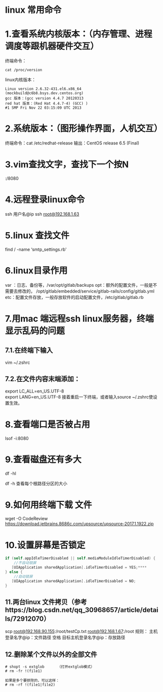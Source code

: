 # linux 常用命令

# 1.查看系统内核版本：（内存管理、进程调度等跟机器硬件交互）

终端命令：

```
cat /proc/version
```
linux内核版本：

```
Linux version 2.6.32-431.el6.x86_64 (mockbuild@c6b8.bsys.dev.centos.org) 
gcc 版本：(gcc version 4.4.7 20120313 
red hat 版本：(Red Hat 4.4.7-4) (GCC) ) 
#1 SMP Fri Nov 22 03:15:09 UTC 2013
```

# 2.系统版本：（图形操作界面，人机交互）
终端命令：cat /etc/redhat-release
输出：CentOS release 6.5 (Final)

# 3.vim查找文字，查找下一个按N
:/8080

# 4.远程登录linux命令
ssh 用户名@ip
ssh root@192.168.1.63

# 5.linux 查找文件
find / -name ‘smtp_settings.rb'

# 6.linux目录作用
var ：日志、备份等，/var/opt/gitlab/backups
opt：额外的配置文件，一般是不需要去修改的， /opt/gitlab/embedded/service/gitlab-rails/config/gitlab.yml
etc：配置文件存放，一般存放软件的启动配置文件，/etc/gitlab/gitlab.rb

# 7.用mac 端远程ssh linux服务器，终端显示乱码的问题
## 7.1.在终端下输入
vim ~/.zshrc
## 7.2.在文件内容末端添加：
export LC_ALL=en_US.UTF-8  
export LANG=en_US.UTF-8
接着重启一下终端，或者输入source ~/.zshrc使设置生效。

# 8.查看端口是否被占用

 lsof -i:8080
 
 # 9.查看磁盘还有多大
 df -hl
 
 df -h 查看每个根路径分区的大小
 
 
# 9.如何用终端下载 文件
 wget -O CodeReview https://download.jetbrains.8686c.com/upsource/upsource-2017.1.1922.zip
 
 
# 10.设置屏幕是否锁定

```swift
if (self.appIdleTimerDisabled || self.mediaModuleIdleTimerDisabled) {
    //不自动锁屏
   [UIApplication sharedApplication].idleTimerDisabled = YES;****
} else {
    //自动锁屏
   [UIApplication sharedApplication].idleTimerDisabled = NO;
}
```

## 11.两台linux 文件拷贝（参考https://blog.csdn.net/qq_30968657/article/details/72912070）
scp root@192.168.90.155:/root/testCp.txt root@192.168.1.67:/root
规则：
主机登录名字@ip：文件路径  空格 目标主机登录名字@ip：存放路径

## 12.删除某个文件以外的全部文件

```
# shopt -s extglob      （打开extglob模式）
# rm -fr !(file1)
 
如果是多个要排除的，可以这样：
# rm -rf !(file1|file2) 
```

